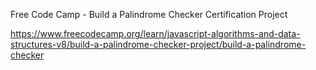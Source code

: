 Free Code Camp - Build a Palindrome Checker Certification Project

https://www.freecodecamp.org/learn/javascript-algorithms-and-data-structures-v8/build-a-palindrome-checker-project/build-a-palindrome-checker